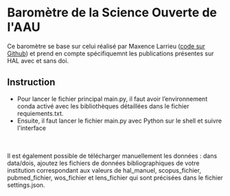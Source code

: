 # Baromètre de la Science Ouverte de l'AAU
Ce baromètre se base sur celui réalisé par Maxence Larrieu ([code sur Github](https://github.com/ml4rrieu/bso_univ_paris)) et prend en compte spécifiquemnt les publications présentes sur HAL avec et sans doi.

## Instruction
- Pour lancer le fichier principal main.py, il faut avoir l’environnement conda activé avec les bibliothèques détaillées dans le fichier requiements.txt. 
- Ensuite, il faut lancer le fichier main.py avec Python sur le shell et suivre l'interface
<br />
<br />
Il est également possible de télécharger manuellement les données : dans data/dois, ajoutez les fichiers de données bibliographiques de votre institution correspondant aux valeurs de hal_manuel, scopus_fichier, pubmed_fichier, wos_fichier et lens_fichier qui sont précisées dans le fichier settings.json.
